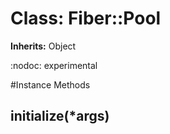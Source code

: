 # Class: Fiber::Pool
**Inherits:** Object
    

:nodoc: experimental



#Instance Methods
## initialize(*args) [](#method-i-initialize)

